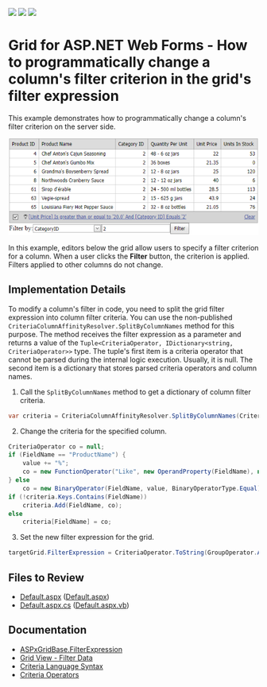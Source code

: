 <!-- default badges list -->
![](https://img.shields.io/endpoint?url=https://codecentral.devexpress.com/api/v1/VersionRange/128535181/18.1.3%2B)
[![](https://img.shields.io/badge/Open_in_DevExpress_Support_Center-FF7200?style=flat-square&logo=DevExpress&logoColor=white)](https://supportcenter.devexpress.com/ticket/details/E4641)
[![](https://img.shields.io/badge/📖_How_to_use_DevExpress_Examples-e9f6fc?style=flat-square)](https://docs.devexpress.com/GeneralInformation/403183)
<!-- default badges end -->

# Grid for ASP.NET Web Forms - How to programmatically change a column's filter criterion in the grid's filter expression

This example demonstrates how to programmatically change a column's filter criterion on the server side.

![Filtered Grid](grid-filter-criteria.png)

In this example, editors below the grid allow users to specify a filter criterion for a column. When a user clicks the **Filter** button, the criterion is applied. Filters applied to other columns do not change.

## Implementation Details

To modify a column's filter in code, you need to split the grid filter expression into column filter criteria. You can use the non-published `CriteriaColumnAffinityResolver.SplitByColumnNames` method for this purpose. The method receives the filter expression as a parameter and returns a value of the `Tuple<CriteriaOperator, IDictionary<string, CriteriaOperator>>` type. The tuple's first item is a criteria operator that cannot be parsed during the internal logic execution. Usually, it is null. The second item is a dictionary that stores parsed criteria operators and column names.

1. Call the `SplitByColumnNames` method to get a dictionary of column filter criteria.

```csharp
var criteria = CriteriaColumnAffinityResolver.SplitByColumnNames(CriteriaOperator.Parse(targetGrid.FilterExpression)).Item2;
```

2. Change the criteria for the specified column.

```csharp
CriteriaOperator co = null;
if (FieldName == "ProductName") {
    value += "%";
    co = new FunctionOperator("Like", new OperandProperty(FieldName), new OperandValue(value));
} else
    co = new BinaryOperator(FieldName, value, BinaryOperatorType.Equal);
if (!criteria.Keys.Contains(FieldName))
    criteria.Add(FieldName, co); 
else
    criteria[FieldName] = co; 
```

3. Set the new filter expression for the grid.

```csharp
targetGrid.FilterExpression = CriteriaOperator.ToString(GroupOperator.And(criteria.Values));
```

## Files to Review

* [Default.aspx](./CS/WebSite/Default.aspx) ([Default.aspx](./VB/WebSite/Default.aspx))
* [Default.aspx.cs](./CS/WebSite/Default.aspx.cs) ([Default.aspx.vb](./VB/WebSite/Default.aspx.vb))

## Documentation

* [ASPxGridBase.FilterExpression](https://docs.devexpress.com/AspNet/DevExpress.Web.ASPxGridBase.FilterExpression)
* [Grid View - Filter Data](https://docs.devexpress.com/AspNet/3716/components/grid-view/concepts/filter-data)
* [Criteria Language Syntax](https://docs.devexpress.com/CoreLibraries/4928/devexpress-data-library/criteria-language-syntax)
* [Criteria Operators](https://docs.devexpress.com/CoreLibraries/2129/devexpress-data-library/criteria-operators)
